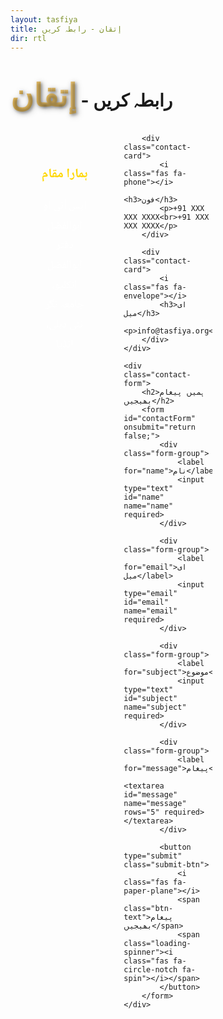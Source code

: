 ```yaml
---
layout: tasfiya
title: إتقان - رابطہ کریں
dir: rtl
---
```


<style>
/* Add Thuluth font */
@import url('https://fonts.googleapis.com/css2?family=Amiri:wght@400;700&display=swap');

.thuluth-text {
    font-family: 'Amiri', serif;
    font-size: 1.8em;
    background: linear-gradient(45deg, #dfb456, #e6c172);
    -webkit-background-clip: text;
    -webkit-text-fill-color: transparent;
    text-shadow: 2px 2px 4px rgba(0, 0, 0, 0.3);
    font-weight: 700;
    filter: drop-shadow(2px 2px 4px rgba(0, 0, 0, 0.3));
    display: inline-block;
}

@media (max-width: 768px) {
    .thuluth-text {
        font-size: 1.5em;
    }
}
</style>

<div class="islamic-decoration">
    <h1><span class="thuluth-text">إتقان</span> - رابطہ کریں</h1>
</div>

<div class="contact-content">
    <div class="contact-info">
        <div class="contact-card">
            <i class="fas fa-map-marker-alt"></i>
            <h3>ہمارا مقام</h3>
            <p>ایس آئی او ابوالفضل دفتر<br>ابوالفضل انکلیو، جامعہ نگر<br>نئی دہلی، انڈیا</p>
        </div>

        <div class="contact-card">
            <i class="fas fa-phone"></i>
            <h3>فون</h3>
            <p>+91 XXX XXX XXXX<br>+91 XXX XXX XXXX</p>
        </div>

        <div class="contact-card">
            <i class="fas fa-envelope"></i>
            <h3>ای میل</h3>
            <p>info@tasfiya.org<br>support@tasfiya.org</p>
        </div>
    </div>

    <div class="contact-form">
        <h2>ہمیں پیغام بھیجیں</h2>
        <form id="contactForm" onsubmit="return false;">
            <div class="form-group">
                <label for="name">نام</label>
                <input type="text" id="name" name="name" required>
            </div>

            <div class="form-group">
                <label for="email">ای میل</label>
                <input type="email" id="email" name="email" required>
            </div>

            <div class="form-group">
                <label for="subject">موضوع</label>
                <input type="text" id="subject" name="subject" required>
            </div>

            <div class="form-group">
                <label for="message">پیغام</label>
                <textarea id="message" name="message" rows="5" required></textarea>
            </div>

            <button type="submit" class="submit-btn">
                <i class="fas fa-paper-plane"></i>
                <span class="btn-text">پیغام بھیجیں</span>
                <span class="loading-spinner"><i class="fas fa-circle-notch fa-spin"></i></span>
            </button>
        </form>
    </div>
</div>

<style>
.contact-content {
    max-width: 1000px;
    margin: 0 auto;
    padding: 0 1rem;
    font-family: 'Noto Naskh Arabic', sans-serif;
}

.contact-info {
    display: grid;
    gap: 1.5rem;
    margin-bottom: 3rem;
}

.contact-card {
    background: rgba(255, 255, 255, 0.02);
    padding: 2rem;
    border-radius: 8px;
    text-align: center;
}

.contact-card i {
    font-size: 2rem;
    color: #ffd700;
    margin-bottom: 1rem;
}

.contact-card h3 {
    color: #ffd700;
    margin-bottom: 1rem;
    font-size: 1.3rem;
    font-family: 'Noto Naskh Arabic', sans-serif;
}

.contact-card p {
    color: rgba(255, 255, 255, 0.9);
    line-height: 1.8;
    font-size: 1.1rem;
    text-align: center;
    font-family: 'Noto Naskh Arabic', sans-serif;
}

.contact-form {
    background: rgba(255, 255, 255, 0.02);
    padding: 2rem;
    border-radius: 8px;
}

.contact-form h2 {
    color: #ffd700;
    margin-bottom: 2rem;
    text-align: center;
    font-size: 1.8rem;
    font-family: 'Noto Naskh Arabic', sans-serif;
}

.form-group {
    margin-bottom: 1.5rem;
}

.form-group label {
    display: block;
    color: rgba(255, 255, 255, 0.9);
    margin-bottom: 0.5rem;
    font-size: 1.1rem;
    text-align: right;
    font-family: 'Noto Naskh Arabic', sans-serif;
}

.form-group input,
.form-group textarea {
    width: 100%;
    padding: 0.8rem;
    background: rgba(0, 0, 0, 0.2);
    border: 1px solid rgba(255, 215, 0, 0.2);
    border-radius: 8px;
    color: white;
    font-size: 1.1rem;
    transition: border-color 0.3s ease;
    text-align: right;
    font-family: 'Noto Naskh Arabic', sans-serif;
}

.submit-btn {
    width: 100%;
    padding: 1rem;
    background: rgba(255, 215, 0, 0.05);
    border: 1px solid #ffd700;
    border-radius: 8px;
    color: #ffd700;
    font-size: 1.1rem;
    cursor: pointer;
    transition: background 0.3s ease;
    display: flex;
    align-items: center;
    justify-content: center;
    gap: 0.5rem;
    font-family: 'Noto Naskh Arabic', sans-serif;
}

.submit-btn:hover {
    background: rgba(255, 215, 0, 0.1);
}

@media (min-width: 768px) {
    .contact-info {
        grid-template-columns: repeat(3, 1fr);
    }
}

@media (max-width: 768px) {
    .contact-card,
    .contact-form {
        padding: 1.5rem;
    }
    
    .contact-card p,
    .form-group label,
    .form-group input,
    .form-group textarea {
        font-size: 1rem;
        line-height: 1.6;
    }
    
    .contact-form h2 {
        font-size: 1.5rem;
    }
}

.success-message,
.error-message {
    display: none;
    padding: 1rem;
    border-radius: 8px;
    margin-top: 1rem;
    text-align: center;
    font-family: 'Noto Naskh Arabic', sans-serif;
}

.success-message {
    background: rgba(0, 255, 0, 0.1);
    border: 1px solid rgba(0, 255, 0, 0.3);
    color: #90EE90;
}

.error-message {
    background: rgba(255, 0, 0, 0.1);
    border: 1px solid rgba(255, 0, 0, 0.3);
    color: #FFB6C1;
}

/* Typography for Urdu text */
[dir="rtl"] {
    font-family: 'Mehr Nastaleeq', 'Jameel Noori Nastaleeq', 'Noto Nastaliq Urdu', 'Nafees Nastaleeq', 'Noto Naskh Arabic', sans-serif;
    line-height: 1.8;
}

[dir="rtl"] h1,
[dir="rtl"] h2,
[dir="rtl"] h3,
[dir="rtl"] h4,
[dir="rtl"] h5,
[dir="rtl"] h6 {
    font-family: 'Mehr Nastaleeq', 'Jameel Noori Nastaleeq', 'Noto Nastaliq Urdu', 'Nafees Nastaleeq', 'Noto Naskh Arabic', sans-serif;
    line-height: 1.8;
}

[dir="rtl"] p,
[dir="rtl"] div,
[dir="rtl"] span,
[dir="rtl"] li,
[dir="rtl"] label,
[dir="rtl"] input,
[dir="rtl"] textarea {
    font-family: 'Mehr Nastaleeq', 'Jameel Noori Nastaleeq', 'Noto Nastaliq Urdu', 'Nafees Nastaleeq', 'Noto Naskh Arabic', sans-serif;
    line-height: 1.8;
}

/* Font loading */
@font-face {
    font-family: 'Mehr Nastaleeq';
    src: local('Mehr Nastaleeq');
    font-display: swap;
}

@font-face {
    font-family: 'Jameel Noori Nastaleeq';
    src: local('Jameel Noori Nastaleeq');
    font-display: swap;
}

@font-face {
    font-family: 'Noto Nastaliq Urdu';
    src: local('Noto Nastaliq Urdu');
    font-display: swap;
}

@font-face {
    font-family: 'Nafees Nastaleeq';
    src: local('Nafees Nastaleeq');
    font-display: swap;
}
</style>

<script>
document.addEventListener('DOMContentLoaded', function() {
    const contactForm = document.getElementById('contactForm');
    const submitBtn = contactForm.querySelector('.submit-btn');
    
    contactForm.addEventListener('submit', function(e) {
        e.preventDefault();
        submitBtn.classList.add('loading');
        
        // Get form values
        const name = document.getElementById('name').value;
        const email = document.getElementById('email').value;
        const subject = document.getElementById('subject').value;
        const message = document.getElementById('message').value;
        
        // Construct mailto URL
        const mailtoUrl = `mailto:adnanshakeel@pm.me?subject=${encodeURIComponent(subject)}&body=${encodeURIComponent(
`Name: ${name}
Email: ${email}

Message:
${message}`
        )}`;
        
        // Open email client in new window
        window.open(mailtoUrl, '_blank');
        
        // Show success message and reset form
        setTimeout(() => {
            submitBtn.classList.remove('loading');
            showMessage('success', 'نئی ونڈو میں ای میل کلائنٹ کھل رہا ہے...');
            contactForm.reset();
        }, 1000);
    });
    
    function showMessage(type, text) {
        const messageDiv = document.createElement('div');
        messageDiv.className = type === 'success' ? 'success-message' : 'error-message';
        messageDiv.textContent = text;
        
        const existingMessage = contactForm.querySelector('.success-message, .error-message');
        if (existingMessage) {
            existingMessage.remove();
        }
        
        contactForm.appendChild(messageDiv);
        messageDiv.style.display = 'block';
        
        setTimeout(() => {
            messageDiv.style.display = 'none';
            setTimeout(() => messageDiv.remove(), 300);
        }, 3000);
    }
});
</script> 
